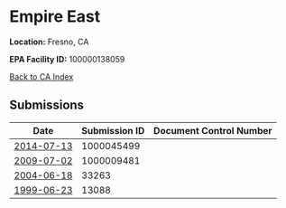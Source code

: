 # Empire East

**Location:** Fresno, CA

**EPA Facility ID:** 100000138059

[Back to CA Index](../../index.md)

## Submissions

| Date | Submission ID | Document Control Number |
|------|--------------|-------------------------|
| [2014-07-13](submissions/1000045499.md) | 1000045499 |  |
| [2009-07-02](submissions/1000009481.md) | 1000009481 |  |
| [2004-06-18](submissions/33263.md) | 33263 |  |
| [1999-06-23](submissions/13088.md) | 13088 |  |
